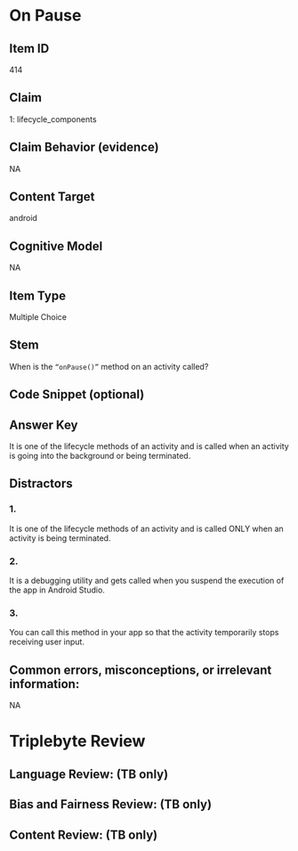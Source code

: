 # On Pause

## Item ID
414

## Claim
1: lifecycle_components

## Claim Behavior (evidence)
NA

## Content Target
android

## Cognitive Model
NA

## Item Type
Multiple Choice

## Stem
When is the `“onPause()”` method on an activity called?

## Code Snippet (optional)


## Answer Key
It is one of the lifecycle methods of an activity and is called when an activity is going into the background or being terminated.

## Distractors

### 1.
It is one of the lifecycle methods of an activity and is called ONLY when an activity is being terminated.

### 2.
It is a debugging utility and gets called when you suspend the execution of the app in Android Studio.

### 3.
You can call this method in your app so that the activity temporarily stops receiving user input.

## Common errors, misconceptions, or irrelevant information:
NA

# Triplebyte Review


## Language Review: (TB only)


## Bias and Fairness Review: (TB only)


## Content Review: (TB only)

